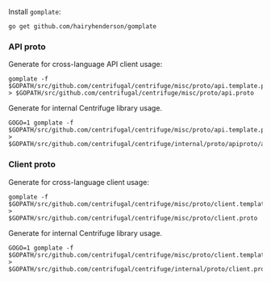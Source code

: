 Install `gomplate`:

```
go get github.com/hairyhenderson/gomplate
```

### API proto

Generate for cross-language API client usage:

```
gomplate -f $GOPATH/src/github.com/centrifugal/centrifuge/misc/proto/api.template.proto > $GOPATH/src/github.com/centrifugal/centrifuge/misc/proto/api.proto
```

Generate for internal Centrifuge library usage.

```
GOGO=1 gomplate -f $GOPATH/src/github.com/centrifugal/centrifuge/misc/proto/api.template.proto > $GOPATH/src/github.com/centrifugal/centrifuge/internal/proto/apiproto/api.proto
```

### Client proto

Generate for cross-language client usage:

```
gomplate -f $GOPATH/src/github.com/centrifugal/centrifuge/misc/proto/client.template.proto > $GOPATH/src/github.com/centrifugal/centrifuge/misc/proto/client.proto
```

Generate for internal Centrifuge library usage.

```
GOGO=1 gomplate -f $GOPATH/src/github.com/centrifugal/centrifuge/misc/proto/client.template.proto > $GOPATH/src/github.com/centrifugal/centrifuge/internal/proto/client.proto
```
